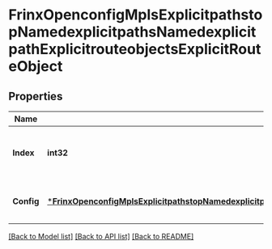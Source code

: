 # FrinxOpenconfigMplsExplicitpathstopNamedexplicitpathsNamedexplicitpathExplicitrouteobjectsExplicitRouteObject

## Properties
Name | Type | Description | Notes
------------ | ------------- | ------------- | -------------
**Index** | **int32** | Optional[Index of this explicit route object, to express the order of hops in path] REF:Optional.empty | [optional] [default to null]
**Config** | [***FrinxOpenconfigMplsExplicitpathstopNamedexplicitpathsNamedexplicitpathExplicitrouteobjectsExplicitrouteobjectConfig**](frinx.openconfig.mpls.explicitpathstop.namedexplicitpaths.namedexplicitpath.explicitrouteobjects.explicitrouteobject.Config.md) | Optional[Configuration parameters relating to an explicit route] REF:Optional.empty | [optional] [default to null]

[[Back to Model list]](../README.md#documentation-for-models) [[Back to API list]](../README.md#documentation-for-api-endpoints) [[Back to README]](../README.md)


